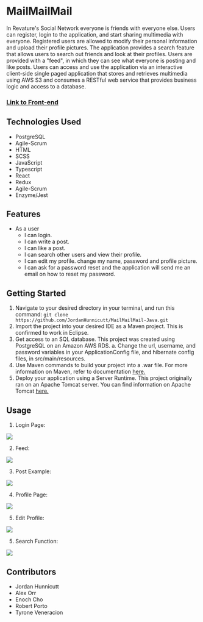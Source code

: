 # MailMailMail

In Revature's Social Network everyone is friends with everyone else. Users can register, login to the application, and start sharing multimedia with everyone. Registered users are allowed to modify their personal information and upload their profile pictures. The application provides a search feature that allows users to search out friends and look at their profiles. Users are provided with a "feed", in which they can see what everyone is posting and like posts. Users can access and use the application via an interactive client-side single paged application that stores and retrieves multimedia using AWS S3 and consumes a RESTful web service that provides business logic and access to a database.

### [Link to Front-end](https://github.com/TyroneV/MailMailMail-React)

## Technologies Used

* PostgreSQL
* Agile-Scrum
* HTML
* SCSS
* JavaScript
* Typescript
* React
* Redux
* Agile-Scrum
* Enzyme/Jest

## Features
* As a user
  * I can login.
  * I can write a post.
  * I can like a post.
  * I can search other users and view their profile.
  * I can edit my profile. change my name, password and profile picture.
  * I can ask for a password reset and the application will send me an email on how to reset my password.

## Getting Started
1. Navigate to your desired directory in your terminal, and run this command: `git clone https://github.com/JordanHunnicutt/MailMailMail-Java.git`
2. Import the project into your desired IDE as a Maven project. This is confirmed to work in Eclipse.
3. Get access to an SQL database. This project was created using PostgreSQL on an Amazon AWS RDS.
     a. Change the url, username, and password variables in your ApplicationConfig file, and hibernate config files, in src/main/resources.
4. Use Maven commands to build your project into a .war file. For more information on Maven, refer to documentation [here.](https://maven.apache.org/guides/index.html)
5. Deploy your application using a Server Runtime. This project originally ran on an Apache Tomcat server. You can find information on Apache Tomcat [here.](http://tomcat.apache.org/)

## Usage
1. Login Page:
<img src="https://github.com/TyroneV/MailMailMail-React/blob/master/public/images/M3Login.png" />

2. Feed:
<img src="https://github.com/TyroneV/MailMailMail-React/blob/master/public/images/M3Home.png" />

3. Post Example:
<img src="https://github.com/TyroneV/MailMailMail-React/blob/master/public/images/M3Post.png" />

4. Profile Page:
<img src="https://github.com/TyroneV/MailMailMail-React/blob/master/public/images/M3Profile.png" />

5. Edit Profile:
<img src="https://github.com/TyroneV/MailMailMail-React/blob/master/public/images/M3EditProfile.png">

5. Search Function:
<img src="https://github.com/TyroneV/MailMailMail-React/blob/master/public/images/M3Search.png" />

## Contributors
* Jordan Hunnicutt
* Alex Orr
* Enoch Cho
* Robert Porto
* Tyrone Veneracion
